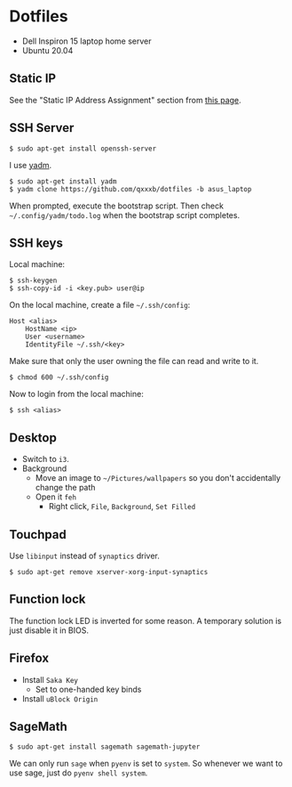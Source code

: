 # Dotfiles

- Dell Inspiron 15 laptop home server
- Ubuntu 20.04

## Static IP

See the "Static IP Address Assignment" section from
[this page](https://ubuntu.com/server/docs/network-configuration).

## SSH Server
```
$ sudo apt-get install openssh-server
```

I use [yadm](https://yadm.io/).

```
$ sudo apt-get install yadm
$ yadm clone https://github.com/qxxxb/dotfiles -b asus_laptop
```

When prompted, execute the bootstrap script.
Then check `~/.config/yadm/todo.log` when the bootstrap script completes.

## SSH keys

Local machine:
```
$ ssh-keygen
$ ssh-copy-id -i <key.pub> user@ip
```

On the local machine, create a file `~/.ssh/config`:
```sshconfig
Host <alias>
    HostName <ip>
    User <username>
    IdentityFile ~/.ssh/<key>
```

Make sure that only the user owning the file can read and write to it.
```
$ chmod 600 ~/.ssh/config
```

Now to login from the local machine:
```
$ ssh <alias>
```

## Desktop

- Switch to `i3`.
- Background
  - Move an image to `~/Pictures/wallpapers` so you don't accidentally change
    the path
  - Open it `feh`
      - Right click, `File`, `Background`, `Set Filled`

## Touchpad

Use `libinput` instead of `synaptics` driver.
```
$ sudo apt-get remove xserver-xorg-input-synaptics
```

## Function lock

The function lock LED is inverted for some reason. A temporary solution is just
disable it in BIOS.

## Firefox

- Install `Saka Key`
  - Set to one-handed key binds
- Install `uBlock Origin`

## SageMath

```
$ sudo apt-get install sagemath sagemath-jupyter
```

We can only run `sage` when `pyenv` is set to `system`. So whenever we want to
use sage, just do `pyenv shell system`.
